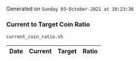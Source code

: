 Generated on `Sunday 03-October-2021 at 10:23:36`

### Current to Target Coin Ratio
`current_coin_ratio.sh`

Date|Current|Target|Ratio
---|---|---|---

